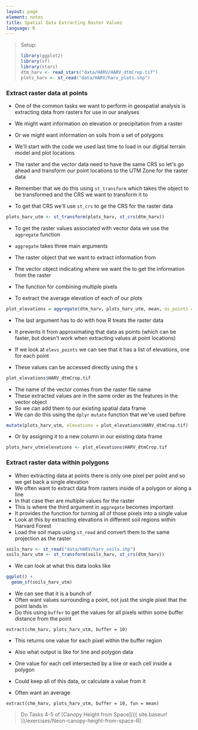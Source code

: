 ```yaml
---
layout: page
element: notes
title: Spatial Data Extracting Raster Values
language: R
--- 
```


> Setup:
> 
> ```r
> library(ggplot2)
> library(sf)
> library(stars)
> dtm_harv <- read_stars("data/HARV/HARV_dtmCrop.tif")
> plots_harv <- st_read("data/HARV/harv_plots.shp")
> ```

### Extract raster data at points

* One of the common tasks we want to perform in geospatial analysis is extracting data from rasters for use in our analyses
* We might want information on elevation or precipitation from a raster
* Or we might want information on soils from a set of polygons

* We'll start with the code we used last time to load in our digitial terrain model and plot locations
* The raster and the vector data need to have the same CRS so let's go ahead and transform our point locations to the UTM Zone for the raster data
* Remember that we do this using `st_transform` which takes the object to be transformed and the CRS we want to transform it to
* To get that CRS we'll use `st_crs` to ge the CRS for the raster data

```r
plots_harv_utm <- st_transform(plots_harv, st_crs(dtm_harv))
```

* To get the raster values associated with vector data we use the `aggregate` function
* `aggregate` takes three main arguments
* The raster object that we want to extract information from
* The vector object indicating where we want the to get the information from the raster
* The function for combining multiple pixels

* To extract the average elevation of each of our plots

```r
plot_elevations = aggregate(dtm_harv, plots_harv_utm, mean, as_points = FALSE)
```

* The last argument has to do with how R treats the raster data
* It prevents it from approximating that data as points (which can be faster, but doesn't work when extracting values at point locations)

* If we look at `elevs_points` we can see that it has a list of elevations, one for each point
* These values can be accessed directly using the `$`

```r
plot_elevations$HARV_dtmCrop.tif
```

* The name of the vector comes from the raster file name
* These extracted values are in the same order as the features in the vector object
* So we can add them to our existing spatial data frame
* We can do this using the `dplyr` `mutate` function that we've used before

```r
mutate(plots_harv_utm, elevations = plot_elevations$HARV_dtmCrop.tif)
```

* Or by assigning it to a new column in our existing data frame

```r
plots_harv_utm$elevations <- plot_elevations$HARV_dtmCrop.tif
```

### Extract raster data within polygons

* When extracting data at points there is only one pixel per point and so we get back a single elevation
* We often want to extract data from rasters inside of a polygon or along a line
* In that case ther are multiple values for the raster
* This is where the third argument in `aggregate` becomes important
* It provides the function for turning all of those pixels into a single value
* Look at this by extracting elevations in different soil regions within Harvard Forest
* Load the soil maps using `st_read` and convert them to the same projection as the raster

```r
soils_harv <- st_read("data/HARV/harv_soils.shp")
soils_harv_utm <- st_transform(soils_harv, st_crs(dtm_harv))
```

* We can look at what this data looks like

```r
ggplot() +
  geom_sf(soils_harv_utm)
```

* We can see that it is a bunch of 
* Often want values surrounding a point, not just the single pixel that the
  point lands in
* Do this using `buffer` to get the values for all pixels within some buffer
  distance from the point

```
extract(chm_harv, plots_harv_utm, buffer = 10)
```

* This returns one value for each pixel within the buffer region
* Also what output is like for line and polygon data
* One value for each cell intersected by a line or each cell inside a polygon

* Could keep all of this data, or calculate a value from it
* Often want an average

```
extract(chm_harv, plots_harv_utm, buffer = 10, fun = mean)
```

> Do Tasks 4-5 of [Canopy Height from Space]({{ site.baseurl }}/exercises/Neon-canopy-height-from-space-R).